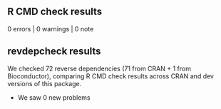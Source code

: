 ## R CMD check results

0 errors | 0 warnings | 0 note

## revdepcheck results

We checked 72 reverse dependencies (71 from CRAN + 1 from Bioconductor), comparing R CMD check results across CRAN and dev versions of this package.

 * We saw 0 new problems